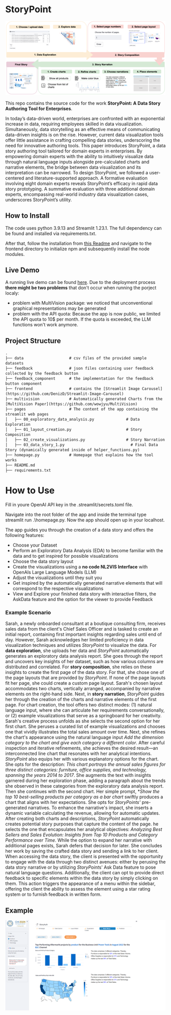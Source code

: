 # StoryPoint

![StoryPoint](/static/img/storypoint_flow.png)


This repo contains the source code for the work **StoryPoint: A Data Story Authoring Tool for Enterprises**.

In today’s data-driven world, enterprises are confronted with an exponential increase in data, requiring employees skilled in data
visualization. Simultaneously, data storytelling as an effective means of communicating data-driven insights is on the rise. However,
current data visualization tools offer little assistance in crafting compelling data stories, underscoring the need for innovative authoring
tools. This paper introduces StoryPoint, a data story authoring tool tailored for domain experts in enterprises. By empowering
domain experts with the ability to intuitively visualize data through natural language inputs alongside pre-calculated charts and
narrative elements, the bridge between data visualization and its interpretation can be narrowed. To design StoryPoint, we followed a
user-centered and literature-supported approach. A formative evaluation involving eight domain experts reveals StoryPoint’s efficacy
in rapid data story prototyping. A summative evaluation with three additional domain experts, encompassing real-world industry data
visualization cases, underscores StoryPoint’s utility.

## How to Install
The code uses python 3.9.13 and Streamlit 1.23.1. The full dependency can be found and installed via requirements.txt.

After that, follow the installation from [this Readme](https://github.com/DenizD/Streamlit-Image-Carousel) and navigate to the frontend directory to initialize npm and subsequently install the node modules.

## Live Demo
A running live demo can be found [here](https://storypoint.streamlit.app/).
Due to the deployment process **there might be two problems** that don't occur when running the porject localy:
- problem with MultiVision package: we noticed that unconventional graphical representations may be generated
- problem with the API quota: Because the app is now public, we limited the API quota to 10$ per month. If the quota is exceeded, the LLM functions won't work anymore.

## Project Structure
    .
    ├── data                    # csv files of the provided sample datasets
    ├── feedback                # json files containing user feedback collected by the feedback button 
    ├── feedback_component      # the implementation for the feedback button component 
    ├── frontend                # contains the [Streamlit Image Carousel](https://github.com/DenizD/Streamlit-Image-Carousel)
    ├── multivision             # Automatically generated Charts from the [MultiVision Paper](https://github.com/wowjyu/MultiVision)
    ├── pages                   # The content of the app containing the streamlit web pages
    │   ├── 00_exploratory_data_analysis.py              # Data Exploration
    │   ├── 01_layout_creation.py                        # Story Composition
    │   ├── 02_create_visualizations.py                  # Story Narration
    │   ├── 03_data_story_1.py                             # Final Data Story (dynamically generated inside of helper_functions.py)
    ├── homepage.py             # Homepage that explains how the tool works 
    ├── README.md 
    ├── requirements.txt

# How to Use
Fill in youre OpenAI API key in the .streamlit/secrets.toml file.

Navigate into the root folder of the app and inside the terminal type streamlit run .\homepage.py. Now the app should open up in your localhost.

The app guides you through the creation of a data story and offers the following features:

- Choose your Dataset
- Perform an Exploratory Data Analysis (EDA) to become familiar with the data and to get inspired for possible visualizations
- Choose the data story layout
- Create the visualizations using a **no code NL2VIS Interface** with OpenAIs Large Language Models (LLM)
- Adjust the visualizations until they suit you
- Get inspired by the automatically generated narrative elements that will correspond to the respective visualizations
- View and Explore your finished data story with interactive filters, the AskData feature and the option for the viewer to provide Feedback

### Example Scenario

Sarah, a newly onboarded consultant at a boutique consulting firm, receives sales data from the client's Chief Sales Officer and is tasked to create an initial report, containing first important insights regarding sales until end of day. However, Sarah acknowledges her limited proficiency in data visualization techniques and utilizes *StoryPoint* to visualize the data. For **data exploration**, she uploads her data and *StoryPoint* automatically generates an exploratory data analysis report. She goes through the report and uncovers key insights of her dataset, such as how various columns are distributed and correlated. For **story composition**, she relies on these insights to create the first page of the data story. For that, she chose one of the page layouts that are provided by *StoryPoint*. If none of the page layouts fit her page, she could create a custom page layout.  Sarah's chosen layout accommodates two charts, vertically arranged, accompanied by narrative elements on the right-hand side. Next, in **story narration**, *StoryPoint* guides her through the creation of the charts and narrative elements of the first page. For chart creation, the tool offers two distinct modes: (1) natural language input, where she can articulate her requirements conversationally, or (2) example visualizations that serve as a springboard for her creativity. Sarah's creative process unfolds as she selects the second option for her first chart. She peruses a curated list of example visualizations and chooses one that vividly illustrates the total sales amount over time. Next, she refines the chart's appearance using the natural language input  *Add the dimension category to the chart and give each category a different color*. After careful inspection and iterative refinements, she achieves the desired result—an interconnected line chart that resonates with her analytical intentions. *StoryPoint* also equips her with various explanatory options for the chart. She opts for the description:  *This chart portrays the annual sales figures for three distinct categories: furniture, office supplies, and technology, spanning the years 2014 to 2017*. She augments the text with insights garnered during her exploration phase, adding a paragraph about the trends she observed in these categories from the exploratory data analysis report. Then she continues with the second chart. Her simple prompt, **Show the top 10 best-selling products per category as a bar chart* swiftly produces a chart that aligns with her expectations. She opts for *StoryPoints'* pre-generated narratives. To enhance the narrative's impact, she inserts a dynamic variable calculating the revenue, allowing for automatic updates. After creating both charts and descriptions, *StoryPoint* automatically creates potential story purposes that capture the content of the page. he selects the one that encapsulates her analytical objectives: *Analyzing Best Sellers and Sales Evolution: Insights from Top 10 Products and Category Performance over Time*. While the option to expand her narrative with additional pages exists, Sarah defers that decision for later. She concludes her work by saving the crafted data story and sending a link to her client. When accessing the data story, the client is presented with the opportunity to engage with the data through two distinct avenues: either by perusing the data story narrative or by utilizing *StoryPoint*s' Ask Data feature to pose natural language questions. Additionally, the client can opt to provide direct feedback to specific elements within the data story by simply clicking on them. This action triggers the appearance of a menu within the sidebar, offering the client the ability to assess the element using a star rating system or to furnish feedback in written form.

## Example
![Using the provided superstore sales dataset](/static/img/example_dashboard_1.png)